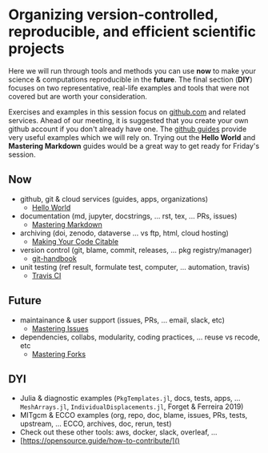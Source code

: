 

# Organizing version-controlled, reproducible, and efficient scientific projects

Here we will run through tools and methods you can use **now** to make your science & computations reproducible in the **future**. The final section (**DIY**) focuses on two representative, real-life examples and tools that were not covered but are worth your consideration.

Exercises and examples in this session focus on [github.com](http://github.com/) and related services. Ahead of our meeting, it is suggested that you create your own github account if you don't already have one. The [github guides](https://guides.github.com) provide very useful examples which we will rely on. Trying out the **Hello World** and **Mastering Markdown** guides would be a great way to get ready for Friday's session.

## Now

- github, git & cloud services (guides, apps, organizations)
	- [Hello World](https://guides.github.com/activities/hello-world/)
- documentation (md, jupyter, docstrings, ... rst, tex, ... PRs, issues)
	- [Mastering Markdown](https://guides.github.com/features/mastering-markdown/)
- archiving (doi, zenodo, dataverse ... vs ftp, html, cloud hosting)
	- [Making Your Code Citable](https://guides.github.com/activities/citable-code/)
- version control (git, blame, commit, releases, ... pkg registry/manager)
	- [git-handbook](https://guides.github.com/introduction/git-handbook/)
- unit testing (ref result, formulate test, computer, ... automation, travis)
	- [Travis CI](https://docs.travis-ci.com)

## Future

- maintainance & user support (issues, PRs, ... email, slack, etc)
	- [Mastering Issues](https://guides.github.com/features/issues/)
- dependencies, collabs, modularity, coding practices, ... reuse vs recode, etc
	- [Mastering Forks](https://guides.github.com/activities/forking/)

## DYI

- Julia & diagnostic examples (`PkgTemplates.jl`, docs, tests, apps, ... `MeshArrays.jl`, `IndividualDisplacements.jl`, Forget & Ferreira 2019)
- MITgcm & ECCO examples (org, repo, doc, blame, issues, PRs, tests, upstream, ... ECCO, archives, doc, rerun, test)
- Check out these other tools: aws, docker, slack, overleaf, ...
- [https://opensource.guide/how-to-contribute/]()


